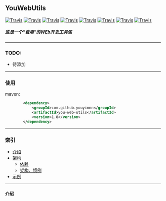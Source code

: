 ## YouWebUtils
[![Travis](https://img.shields.io/badge/version-1.8-green.svg)]()
[![Travis](https://img.shields.io/badge/servletapi-3.1.0-brightgreen.svg)]()
[![Travis](https://img.shields.io/badge/log4j2-2.9.0-brightgreen.svg)]()
[![Travis](https://img.shields.io/badge/cos-26Dec2008-brightgreen.svg)]()
[![Travis](https://img.shields.io/badge/fastjson-1.2.46-brightgreen.svg)]()
[![Travis](https://img.shields.io/badge/javajwt-3.2.0-brightgreen.svg)]()
[![Travis](https://img.shields.io/badge/dom4j-1.6.1-brightgreen.svg)]()
[![Travis](https://img.shields.io/badge/jaxen-1.1.6-brightgreen.svg)]()
##### 这是一个“自用”的WEb开发工具包

- - -

### TODO:

- 待添加

- - -

### 使用

maven:
```xml
        <dependency>
            <groupId>com.github.youyinnn</groupId>
            <artifactId>you-web-utils</artifactId>
            <version>1.8</version>
        </dependency>
```

- - -

### 索引
- [介绍](#介绍)
- [架构](#架构)
  - [依赖](#依赖)
  - [架构、惯例](#架构惯例)
- [示例](#示例)

- - -

<span id="介绍"/>

#### 介绍